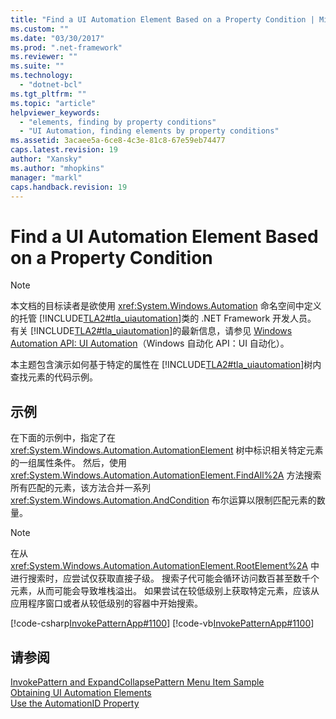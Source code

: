 ```yaml
---
title: "Find a UI Automation Element Based on a Property Condition | Microsoft Docs"
ms.custom: ""
ms.date: "03/30/2017"
ms.prod: ".net-framework"
ms.reviewer: ""
ms.suite: ""
ms.technology: 
  - "dotnet-bcl"
ms.tgt_pltfrm: ""
ms.topic: "article"
helpviewer_keywords: 
  - "elements, finding by property conditions"
  - "UI Automation, finding elements by property conditions"
ms.assetid: 3acaee5a-6ce8-4c3e-81c8-67e59eb74477
caps.latest.revision: 19
author: "Xansky"
ms.author: "mhopkins"
manager: "markl"
caps.handback.revision: 19
---
```

# Find a UI Automation Element Based on a Property Condition
> [!NOTE]
>  本文档的目标读者是欲使用 <xref:System.Windows.Automation> 命名空间中定义的托管 [!INCLUDE[TLA2#tla_uiautomation](../../../includes/tla2sharptla-uiautomation-md.md)]类的 .NET Framework 开发人员。  有关 [!INCLUDE[TLA2#tla_uiautomation](../../../includes/tla2sharptla-uiautomation-md.md)]的最新信息，请参见 [Windows Automation API: UI Automation](http://go.microsoft.com/fwlink/?LinkID=156746)（Windows 自动化 API：UI 自动化）。  
  
 本主题包含演示如何基于特定的属性在 [!INCLUDE[TLA2#tla_uiautomation](../../../includes/tla2sharptla-uiautomation-md.md)]树内查找元素的代码示例。  
  
## 示例  
 在下面的示例中，指定了在 <xref:System.Windows.Automation.AutomationElement> 树中标识相关特定元素的一组属性条件。  然后，使用 <xref:System.Windows.Automation.AutomationElement.FindAll%2A> 方法搜索所有匹配的元素，该方法合并一系列 <xref:System.Windows.Automation.AndCondition> 布尔运算以限制匹配元素的数量。  
  
> [!NOTE]
>  在从 <xref:System.Windows.Automation.AutomationElement.RootElement%2A> 中进行搜索时，应尝试仅获取直接子级。  搜索子代可能会循环访问数百甚至数千个元素，从而可能会导致堆栈溢出。  如果尝试在较低级别上获取特定元素，应该从应用程序窗口或者从较低级别的容器中开始搜索。  
  
 [!code-csharp[InvokePatternApp#1100](../../../samples/snippets/csharp/VS_Snippets_Wpf/InvokePatternApp/CSharp/InvokePatternApp.cs#1100)]
 [!code-vb[InvokePatternApp#1100](../../../samples/snippets/visualbasic/VS_Snippets_Wpf/InvokePatternApp/VisualBasic/Client.vb#1100)]  
  
## 请参阅  
 [InvokePattern and ExpandCollapsePattern Menu Item Sample](http://msdn.microsoft.com/zh-cn/b7fa141c-e2d1-4da2-a27f-81a7d1172210)   
 [Obtaining UI Automation Elements](../../../docs/framework/ui-automation/obtaining-ui-automation-elements.md)   
 [Use the AutomationID Property](../../../docs/framework/ui-automation/use-the-automationid-property.md)